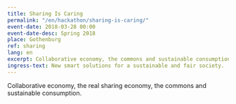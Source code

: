 ```yaml
---
title: Sharing Is Caring
permalink: "/en/hackathon/sharing-is-caring/"
event-date: 2018-03-28 00:00
event-date-desc: Spring 2018
place: Gothenburg
ref: sharing
lang: en
excerpt: Collaborative economy, the commons and sustainable consumption.
ingress-text: New smart solutions for a sustainable and fair society.
---
```


Collaborative economy, the real sharing economy, the commons and sustainable consumption.
